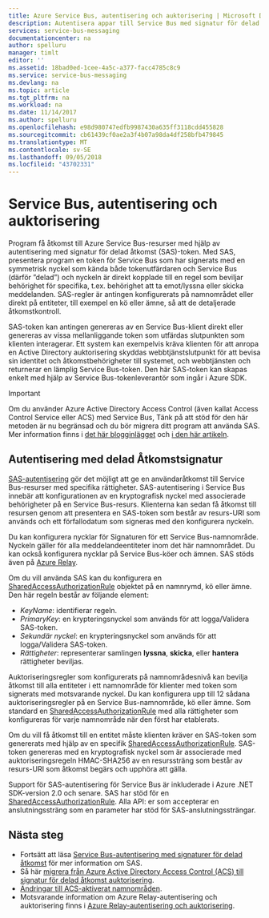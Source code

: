 ```yaml
---
title: Azure Service Bus, autentisering och auktorisering | Microsoft Docs
description: Autentisera appar till Service Bus med signatur för delad åtkomst (SAS)-autentisering.
services: service-bus-messaging
documentationcenter: na
author: spelluru
manager: timlt
editor: ''
ms.assetid: 18bad0ed-1cee-4a5c-a377-facc4785c8c9
ms.service: service-bus-messaging
ms.devlang: na
ms.topic: article
ms.tgt_pltfrm: na
ms.workload: na
ms.date: 11/14/2017
ms.author: spelluru
ms.openlocfilehash: e98d980747edfb9987430a635ff3118cdd455828
ms.sourcegitcommit: cb61439cf0ae2a3f4b07a98da4df258bfb479845
ms.translationtype: MT
ms.contentlocale: sv-SE
ms.lasthandoff: 09/05/2018
ms.locfileid: "43702331"
---
```

# <a name="service-bus-authentication-and-authorization"></a>Service Bus, autentisering och auktorisering

Program få åtkomst till Azure Service Bus-resurser med hjälp av autentisering med signatur för delad åtkomst (SAS)-token. Med SAS, presentera program en token för Service Bus som har signerats med en symmetrisk nyckel som kända både tokenutfärdaren och Service Bus (därför ”delad”) och nyckeln är direkt kopplade till en regel som beviljar behörighet för specifika, t.ex. behörighet att ta emot/lyssna eller skicka meddelanden. SAS-regler är antingen konfigurerats på namnområdet eller direkt på entiteter, till exempel en kö eller ämne, så att de detaljerade åtkomstkontroll.

SAS-token kan antingen genereras av en Service Bus-klient direkt eller genereras av vissa mellanliggande token som utfärdas slutpunkten som klienten interagerar. Ett system kan exempelvis kräva klienten för att anropa en Active Directory auktorisering skyddas webbtjänstslutpunkt för att bevisa sin identitet och åtkomstbehörigheter till systemet, och webbtjänsten och returnerar en lämplig Service Bus-token. Den här SAS-token kan skapas enkelt med hjälp av Service Bus-tokenleverantör som ingår i Azure SDK. 

> [!IMPORTANT]
> Om du använder Azure Active Directory Access Control (även kallat Access Control Service eller ACS) med Service Bus, Tänk på att stöd för den här metoden är nu begränsad och du bör migrera ditt program att använda SAS. Mer information finns i [det här blogginlägget](https://blogs.msdn.microsoft.com/servicebus/2017/06/01/upcoming-changes-to-acs-enabled-namespaces/) och [i den här artikeln](service-bus-migrate-acs-sas.md).

## <a name="shared-access-signature-authentication"></a>Autentisering med delad Åtkomstsignatur

[SAS-autentisering](service-bus-sas.md) gör det möjligt att ge en användaråtkomst till Service Bus-resurser med specifika rättigheter. SAS-autentisering i Service Bus innebär att konfigurationen av en kryptografisk nyckel med associerade behörigheter på en Service Bus-resurs. Klienterna kan sedan få åtkomst till resursen genom att presentera en SAS-token som består av resurs-URI som används och ett förfallodatum som signeras med den konfigurera nyckeln.

Du kan konfigurera nycklar för Signaturen för ett Service Bus-namnområde. Nyckeln gäller för alla meddelandeentiteter inom det här namnområdet. Du kan också konfigurera nycklar på Service Bus-köer och ämnen. SAS stöds även på [Azure Relay](../service-bus-relay/relay-authentication-and-authorization.md).

Om du vill använda SAS kan du konfigurera en [SharedAccessAuthorizationRule](/dotnet/api/microsoft.servicebus.messaging.sharedaccessauthorizationrule) objektet på en namnrymd, kö eller ämne. Den här regeln består av följande element:

* *KeyName*: identifierar regeln.
* *PrimaryKey*: en krypteringsnyckel som används för att logga/Validera SAS-token.
* *Sekundär nyckel*: en krypteringsnyckel som används för att logga/Validera SAS-token.
* *Rättigheter*: representerar samlingen **lyssna**, **skicka**, eller **hantera** rättigheter beviljas.

Auktoriseringsregler som konfigurerats på namnområdesnivå kan bevilja åtkomst till alla entiteter i ett namnområde för klienter med token som signerats med motsvarande nyckel. Du kan konfigurera upp till 12 sådana auktoriseringsregler på en Service Bus-namnområde, kö eller ämne. Som standard en [SharedAccessAuthorizationRule](/dotnet/api/microsoft.servicebus.messaging.sharedaccessauthorizationrule) med alla rättigheter som konfigureras för varje namnområde när den först har etablerats.

Om du vill få åtkomst till en entitet måste klienten kräver en SAS-token som genererats med hjälp av en specifik [SharedAccessAuthorizationRule](/dotnet/api/microsoft.servicebus.messaging.sharedaccessauthorizationrule). SAS-token genereras med en kryptografisk nyckel som är associerade med auktoriseringsregeln HMAC-SHA256 av en resurssträng som består av resurs-URI som åtkomst begärs och upphöra att gälla.

Support för SAS-autentisering för Service Bus är inkluderade i Azure .NET SDK-version 2.0 och senare. SAS har stöd för en [SharedAccessAuthorizationRule](/dotnet/api/microsoft.servicebus.messaging.sharedaccessauthorizationrule). Alla API: er som accepterar en anslutningssträng som en parameter har stöd för SAS-anslutningssträngar.

## <a name="next-steps"></a>Nästa steg

- Fortsätt att läsa [Service Bus-autentisering med signaturer för delad åtkomst](service-bus-sas.md) för mer information om SAS.
- Så här [migrera från Azure Active Directory Access Control (ACS) till signatur för delad åtkomst auktorisering](service-bus-migrate-acs-sas.md).
- [Ändringar till ACS-aktiverat namnområden](https://blogs.msdn.microsoft.com/servicebus/2017/06/01/upcoming-changes-to-acs-enabled-namespaces/).
- Motsvarande information om Azure Relay-autentisering och auktorisering finns i [Azure Relay-autentisering och auktorisering](../service-bus-relay/relay-authentication-and-authorization.md). 

